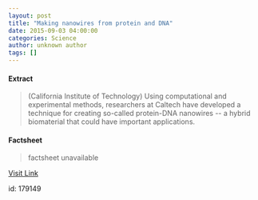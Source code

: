```yaml
---
layout: post
title: "Making nanowires from protein and DNA"
date: 2015-09-03 04:00:00
categories: Science
author: unknown author
tags: []
---
```



#### Extract
>(California Institute of Technology) Using computational and experimental methods, researchers at Caltech have developed a technique for creating so-called protein-DNA nanowires -- a hybrid biomaterial that could have important applications.

#### Factsheet
>factsheet unavailable

[Visit Link](http://www.eurekalert.org/pub_releases/2015-09/ciot-mnf090315.php)

id:  179149
